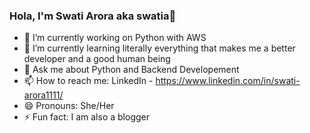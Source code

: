 ### Hola, I'm Swati Arora aka swatia👋

- 🔭 I’m currently working on Python with AWS
- 🌱 I’m currently learning literally everything that makes me a better developer and a good human being
- 💬 Ask me about Python and Backend Developement
- 📫 How to reach me: LinkedIn - https://www.linkedin.com/in/swati-arora1111/
- 😄 Pronouns: She/Her
- ⚡ Fun fact: I am also a blogger


